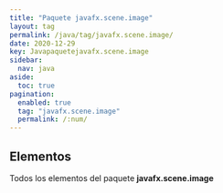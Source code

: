 ```yaml
---
title: "Paquete javafx.scene.image"
layout: tag
permalink: /java/tag/javafx.scene.image/
date: 2020-12-29
key: Javapaquetejavafx.scene.image
sidebar: 
  nav: java
aside: 
  toc: true
pagination: 
  enabled: true
  tag: "javafx.scene.image"
  permalink: /:num/
---
```


<h2>Elementos</h2>
Todos los elementos del paquete <strong>javafx.scene.image</strong>
